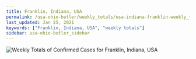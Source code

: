 ```yaml
---
title: Franklin, Indiana, USA
permalink: /usa-ohio-butler/weekly_totals/usa-indiana-franklin-weekly_totals.html
last_updated: Jan 25, 2021
keywords: ["Franklin, Indiana, USA", "weekly totals"]
sidebar: usa-ohio-butler_sidebar
---
```


![Weekly Totals of Confirmed Cases for Franklin, Indiana, USA](/covid_tracker/images/graphs/usa-indiana-franklin-weekly_totals_graph.png)
